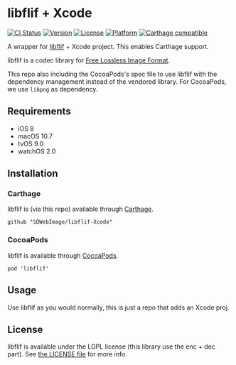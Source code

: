 # libflif + Xcode

[![CI Status](http://img.shields.io/travis/SDWebImage/libflif-Xcode.svg?style=flat)](https://travis-ci.org/SDWebImage/libflif-Xcode)
[![Version](https://img.shields.io/cocoapods/v/libflif.svg?style=flat)](http://cocoapods.org/pods/libflif)
[![License](https://img.shields.io/cocoapods/l/libflif.svg?style=flat)](http://cocoapods.org/pods/libflif)
[![Platform](https://img.shields.io/cocoapods/p/libflif.svg?style=flat)](http://cocoapods.org/pods/libflif)
[![Carthage compatible](https://img.shields.io/badge/Carthage-compatible-4BC51D.svg?style=flat)](https://github.com/SDWebImage/libflif-Xcode)

A wrapper for [libflif](https://github.com/FLIF-hub/FLIF) + Xcode project. This enables Carthage support.

libflif is a codec library for [Free Lossless Image Format](https://flif.info/).

This repo also including the CocoaPods's spec file to use libflif with the dependency management instead of the vendored library. For CocoaPods, we use `libpng` as dependency.

## Requirements

+ iOS 8
+ macOS 10.7
+ tvOS 9.0
+ watchOS 2.0

## Installation

### Carthage

libflif is (via this repo) available through [Carthage](https://github.com/Carthage/Carthage).

```
github "SDWebImage/libflif-Xcode"
```

### CocoaPods

libflif is available through [CocoaPods](https://github.com/CocoaPods/CocoaPods).

```
pod 'libflif'
```

## Usage

Use libflif as you would normally, this is just a repo that adds an Xcode proj.

## License

libflif is available under the LGPL license (this library use the enc + dec part). See [the LICENSE file](https://github.com/FLIF-hub/FLIF/blob/master/LICENSE_LGPL) for more info.


